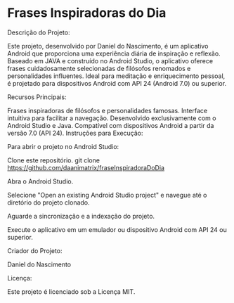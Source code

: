 # Frases Inspiradoras do Dia

Descrição do Projeto:

Este projeto, desenvolvido por Daniel do Nascimento, é um aplicativo Android que proporciona uma experiência diária de inspiração e reflexão. 
Baseado em JAVA e construído no Android Studio, o aplicativo oferece frases cuidadosamente selecionadas de filósofos renomados e personalidades influentes. 
Ideal para meditação e enriquecimento pessoal, é projetado para dispositivos Android com API 24 (Android 7.0) ou superior.

Recursos Principais:

Frases inspiradoras de filósofos e personalidades famosas.
Interface intuitiva para facilitar a navegação.
Desenvolvido exclusivamente com o Android Studio e Java.
Compatível com dispositivos Android a partir da versão 7.0 (API 24).
Instruções para Execução:

Para abrir o projeto no Android Studio:

Clone este repositório.
git clone https://github.com/daanimatrix/fraseInspiradoraDoDia

Abra o Android Studio.

Selecione "Open an existing Android Studio project" e navegue até o diretório do projeto clonado.

Aguarde a sincronização e a indexação do projeto.

Execute o aplicativo em um emulador ou dispositivo Android com API 24 ou superior.

Criador do Projeto:

Daniel do Nascimento

Licença:

Este projeto é licenciado sob a Licença MIT.
